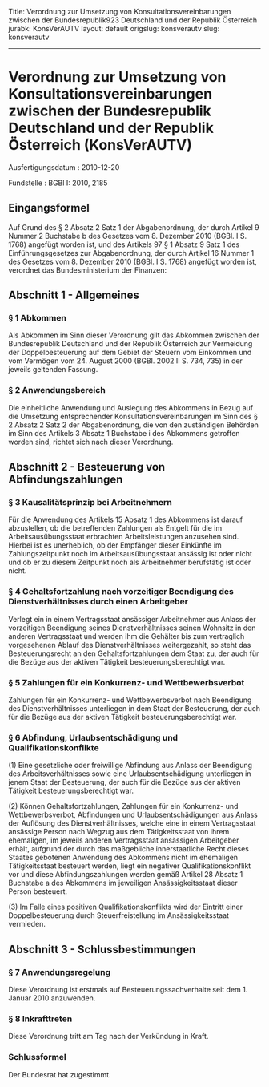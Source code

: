Title: Verordnung zur Umsetzung von Konsultationsvereinbarungen zwischen der Bundesrepublik923
  Deutschland und der Republik Österreich
jurabk: KonsVerAUTV
layout: default
origslug: konsverautv
slug: konsverautv

---

# Verordnung zur Umsetzung von Konsultationsvereinbarungen zwischen der Bundesrepublik Deutschland und der Republik Österreich (KonsVerAUTV)

Ausfertigungsdatum
:   2010-12-20

Fundstelle
:   BGBl I: 2010, 2185


## Eingangsformel

Auf Grund des § 2 Absatz 2 Satz 1 der Abgabenordnung, der durch
Artikel 9 Nummer 2 Buchstabe b des Gesetzes vom 8. Dezember 2010
(BGBl. I S. 1768) angefügt worden ist, und des Artikels 97 § 1 Absatz
9 Satz 1 des Einführungsgesetzes zur Abgabenordnung, der durch Artikel
16 Nummer 1 des Gesetzes vom 8. Dezember 2010 (BGBl. I S. 1768)
angefügt worden ist, verordnet das Bundesministerium der Finanzen:


## Abschnitt 1 - Allgemeines


### § 1 Abkommen

Als Abkommen im Sinn dieser Verordnung gilt das Abkommen zwischen der
Bundesrepublik Deutschland und der Republik Österreich zur Vermeidung
der Doppelbesteuerung auf dem Gebiet der Steuern vom Einkommen und vom
Vermögen vom 24. August 2000 (BGBl. 2002 II S. 734, 735) in der
jeweils geltenden Fassung.


### § 2 Anwendungsbereich

Die einheitliche Anwendung und Auslegung des Abkommens in Bezug auf
die Umsetzung entsprechender Konsultationsvereinbarungen im Sinn des §
2 Absatz 2 Satz 2 der Abgabenordnung, die von den zuständigen Behörden
im Sinn des Artikels 3 Absatz 1 Buchstabe i des Abkommens getroffen
worden sind, richtet sich nach dieser Verordnung.


## Abschnitt 2 - Besteuerung von Abfindungszahlungen


### § 3 Kausalitätsprinzip bei Arbeitnehmern

Für die Anwendung des Artikels 15 Absatz 1 des Abkommens ist darauf
abzustellen, ob die betreffenden Zahlungen als Entgelt für die im
Arbeitsausübungsstaat erbrachten Arbeitsleistungen anzusehen sind.
Hierbei ist es unerheblich, ob der Empfänger dieser Einkünfte im
Zahlungszeitpunkt noch im Arbeitsausübungsstaat ansässig ist oder
nicht und ob er zu diesem Zeitpunkt noch als Arbeitnehmer berufstätig
ist oder nicht.


### § 4 Gehaltsfortzahlung nach vorzeitiger Beendigung des Dienstverhältnisses durch einen Arbeitgeber

Verlegt ein in einem Vertragsstaat ansässiger Arbeitnehmer aus Anlass
der vorzeitigen Beendigung seines Dienstverhältnisses seinen Wohnsitz
in den anderen Vertragsstaat und werden ihm die Gehälter bis zum
vertraglich vorgesehenen Ablauf des Dienstverhältnisses weitergezahlt,
so steht das Besteuerungsrecht an den Gehaltsfortzahlungen dem Staat
zu, der auch für die Bezüge aus der aktiven Tätigkeit
besteuerungsberechtigt war.


### § 5 Zahlungen für ein Konkurrenz- und Wettbewerbsverbot

Zahlungen für ein Konkurrenz- und Wettbewerbsverbot nach Beendigung
des Dienstverhältnisses unterliegen in dem Staat der Besteuerung, der
auch für die Bezüge aus der aktiven Tätigkeit besteuerungsberechtigt
war.


### § 6 Abfindung, Urlaubsentschädigung und Qualifikationskonflikte

(1) Eine gesetzliche oder freiwillige Abfindung aus Anlass der
Beendigung des Arbeitsverhältnisses sowie eine Urlaubsentschädigung
unterliegen in jenem Staat der Besteuerung, der auch für die Bezüge
aus der aktiven Tätigkeit besteuerungsberechtigt war.

(2) Können Gehaltsfortzahlungen, Zahlungen für ein Konkurrenz- und
Wettbewerbsverbot, Abfindungen und Urlaubsentschädigungen aus Anlass
der Auflösung des Dienstverhältnisses, welche eine in einem
Vertragsstaat ansässige Person nach Wegzug aus dem Tätigkeitsstaat von
ihrem ehemaligen, im jeweils anderen Vertragsstaat ansässigen
Arbeitgeber erhält, aufgrund der durch das maßgebliche innerstaatliche
Recht dieses Staates gebotenen Anwendung des Abkommens nicht im
ehemaligen Tätigkeitsstaat besteuert werden, liegt ein negativer
Qualifikationskonflikt vor und diese Abfindungszahlungen werden gemäß
Artikel 28 Absatz 1 Buchstabe a des Abkommens im jeweiligen
Ansässigkeitsstaat dieser Person besteuert.

(3) Im Falle eines positiven Qualifikationskonflikts wird der Eintritt
einer Doppelbesteuerung durch Steuerfreistellung im Ansässigkeitsstaat
vermieden.


## Abschnitt 3 - Schlussbestimmungen


### § 7 Anwendungsregelung

Diese Verordnung ist erstmals auf Besteuerungssachverhalte seit dem 1.
Januar 2010 anzuwenden.


### § 8 Inkrafttreten

Diese Verordnung tritt am Tag nach der Verkündung in Kraft.


### Schlussformel

Der Bundesrat hat zugestimmt.


